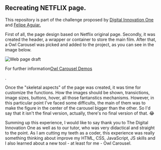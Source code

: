 ## Recreating NETFLIX page.

<p>This repository is part of the challenge proposed by <a href="https://www.linkedin.com/school/digitalinnovation-one/">Digital Innovation One</a> and <a href="https://www.linkedin.com/in/felipe-aguiar-047/">Felipe Aguiar.</a><p>

<p>First of all, the page design based on Netflix original page. Secondly, it was created the header, a wrapper or container to store the main film. After that, a Owl Carousel was picked and added to the project, as you can see in the image below.<p>
 <img src="C:/Users/aps_j/Desktop/workspace/DIO/netflix-challenge/img/readme.png" alt="Web page draft">

<p>For further information<a href="https://owlcarousel2.github.io/OwlCarousel2/demos/demos.html">Owl Carousel Demos</a><p>. 

Once the "skeletal aspects" of the page was created, it was time for customize the functions. How the images should be shown, transictions, image sizes, buttons, hover, all those fantanstics mechanisms. However, in this particular point I've faced some difficults, the main of them was to make the figure in the center of the carousel bigger than the other. So I'd say that it isn't the final version, actually, there's no final version of that. :joy: 

Summing up this experience, I would like to say thank you to The Digital Innovation One as well as to our tutor, who was very didactical and straight to the point. As I am cutting my teeth as a coder, this experience was really something thinking about improve my HTML, CSS, JavaScript, JS skills and I also learned about a new tool - at least for me - Owl Carousel.
